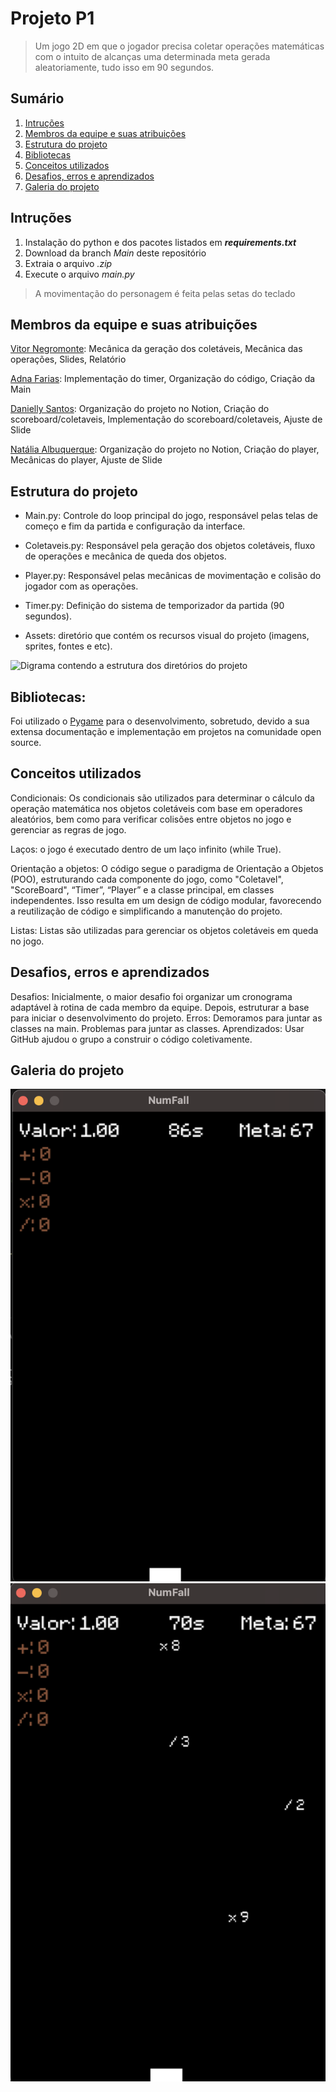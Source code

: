 # Projeto P1

> Um jogo 2D em que o jogador precisa coletar operações matemáticas com o intuito de alcanças uma determinada meta gerada aleatoriamente, tudo isso em 90 segundos.
## Sumário
1. [Intruções](#intruções)
2. [Membros da equipe e suas atribuições](#membros-da-equipe-e-suas-atribuições)
3. [Estrutura do projeto](#estrutura-do-projeto)
4. [Bibliotecas](#bibliotecas)
5. [Conceitos utilizados](#conceitos-utilizados)
6. [Desafios, erros e aprendizados](#desafios-erros-e-aprendizados)
7. [Galeria do projeto](#galeria-do-projeto)



## Intruções
1. Instalação do python e dos pacotes listados em __*requirements.txt*__
2. Download da branch *Main* deste repositório
3. Extraia o arquivo _*.zip*_
4. Execute o arquivo _*main.py*_
> A movimentação do personagem é feita pelas setas do teclado
## Membros da equipe e suas atribuições
[Vitor Negromonte](https://github.com/vitornegromonte): Mecânica da geração dos coletáveis, Mecânica das operações, Slides, Relatório

[Adna Farias](https://github.com/adnalisia): Implementação do timer, Organização do código, Criação da Main

[Danielly Santos](https://github.com/daniellysantoslds): Organização do projeto no Notion, Criação do scoreboard/coletaveis, Implementação do scoreboard/coletaveis, Ajuste de Slide

[Natália Albuquerque](https://github.com/natalialbuquerque): Organização do projeto no Notion, Criação do player, Mecânicas do player, Ajuste de Slide

## Estrutura do projeto

- Main.py: Controle do loop principal do jogo, responsável pelas telas de começo e fim da partida e configuração da interface.
- Coletaveis.py: Responsável pela geração dos objetos coletáveis, fluxo de operações e mecânica de queda dos objetos.
- Player.py: Responsável pelas mecânicas de movimentação e colisão do jogador com as operações.
- Timer.py: Definição do sistema de temporizador da partida (90 segundos).

- Assets: diretório que contém os recursos visual do projeto (imagens, sprites, fontes e etc).
  
![Digrama contendo a estrutura dos diretórios do projeto](assets/imgs/diagram.jpg)

## Bibliotecas:
Foi utilizado o [Pygame](pygame.org) para o desenvolvimento, sobretudo, devido a sua extensa documentação e implementação em projetos na comunidade open source.

## Conceitos utilizados
Condicionais: Os condicionais são utilizados para determinar o cálculo da operação matemática nos objetos coletáveis com base em operadores aleatórios, bem como para verificar colisões entre objetos no jogo e gerenciar as regras de jogo.

Laços: o jogo é executado dentro de um laço infinito (while True).

Orientação a objetos: O código segue o paradigma de Orientação a Objetos (POO), estruturando cada componente do jogo, como "Coletavel", "ScoreBoard", “Timer”, “Player” e a classe principal, em classes independentes. Isso resulta em um design de código modular, favorecendo a reutilização de código e simplificando a manutenção do projeto.

Listas: Listas são utilizadas para gerenciar os objetos coletáveis em queda no jogo.

## Desafios, erros e aprendizados
Desafios: Inicialmente, o maior desafio foi organizar um cronograma adaptável à rotina de cada membro da equipe. Depois, estruturar a base para iniciar o desenvolvimento do projeto.
Erros: Demoramos para juntar as classes na main. Problemas para juntar as classes. 
Aprendizados: Usar GitHub ajudou o grupo a construir o código coletivamente. 

## Galeria do projeto


<img src="assets/readme/1.png" alt="screen1">

<img src="assets/readme/2.png" alt="screen1">
